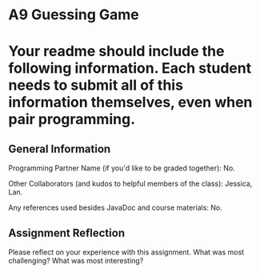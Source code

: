 # A9 Guessing Game

# Your readme should include the following information. Each student needs to submit all of this information themselves, even when pair programming. 

## General Information
Programming Partner Name (if you'd like to be graded together): No.

Other Collaborators (and kudos to helpful members of the class): Jessica, Lan.

Any references used besides JavaDoc and course materials: No.

## Assignment Reflection

Please reflect on your experience with this assignment. What was most challenging? What was most interesting?

